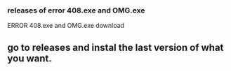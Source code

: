 ### releases of error 408.exe and OMG.exe
ERROR 408.exe and OMG.exe download
## go to releases and instal the last version of what you want.
